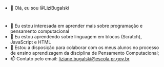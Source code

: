 - 👋 Olá, eu sou @LiziBugalski

#

- 👀 Eu estou interesada em aprender mais sobre programação e pensamento computacional
- 🌱 Eu estou aprendendo sobre linguagem em blocos (Scratch), JavaScript e HTML
- 💞️ Estou a disposição para colaborar com os meus alunos no processo de ensino aprendizagem da disciplina de Pensamento Computacional;
- 📫 Contato pelo email: liziane.bugalski@escola.pr.gov.br

<!---
LiziBugalski/LiziBugalski is a ✨ special ✨ repository because its `README.md` (this file) appears on your GitHub profile.
You can click the Preview link to take a look at your changes.
--->
